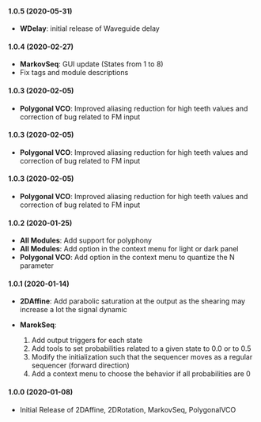 #### 1.0.5 (2020-05-31)
- **WDelay**: initial release of Waveguide delay

#### 1.0.4 (2020-02-27)
- **MarkovSeq**: GUI update (States from 1 to 8)
- Fix tags and module descriptions

#### 1.0.3 (2020-02-05)
- **Polygonal VCO**: Improved aliasing reduction for high teeth values and correction of bug related to FM input

#### 1.0.3 (2020-02-05)
- **Polygonal VCO**: Improved aliasing reduction for high teeth values and correction of bug related to FM input

#### 1.0.3 (2020-02-05)
- **Polygonal VCO**: Improved aliasing reduction for high teeth values and correction of bug related to FM input

#### 1.0.2 (2020-01-25)
- **All Modules**: Add support for polyphony
- **All Modules**: Add option in the context menu for light or dark panel
- **Polygonal VCO**: Add option in the context menu to quantize the N parameter

#### 1.0.1 (2020-01-14)
- **2DAffine**: Add parabolic saturation at the output as the shearing may increase a lot the signal dynamic

- **MarokSeq**: 
	1. Add output triggers for each state
	2. Add tools to set probabilities related to a given state to 0.0 or to 0.5
	3. Modify the initialization such that the sequencer moves as a regular sequencer (forward direction)
	4. Add a context menu to choose the behavior if all probabilities are 0

 
#### 1.0.0 (2020-01-08)
- Initial Release of 2DAffine, 2DRotation, MarkovSeq, PolygonalVCO
